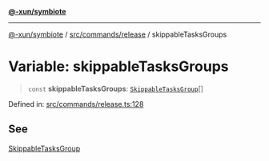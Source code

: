 [**@-xun/symbiote**](../../../../README.md)

***

[@-xun/symbiote](../../../../README.md) / [src/commands/release](../README.md) / skippableTasksGroups

# Variable: skippableTasksGroups

> `const` **skippableTasksGroups**: [`SkippableTasksGroup`](../enumerations/SkippableTasksGroup.md)[]

Defined in: [src/commands/release.ts:128](https://github.com/Xunnamius/symbiote/blob/77d17fb695645e232d8cbbf34928a6f01fd29047/src/commands/release.ts#L128)

## See

[SkippableTasksGroup](../enumerations/SkippableTasksGroup.md)
